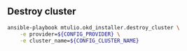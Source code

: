 ## Destroy cluster

```bash
ansible-playbook mtulio.okd_installer.destroy_cluster \
    -e provider=${CONFIG_PROVIDER} \
    -e cluster_name=${CONFIG_CLUSTER_NAME}
```